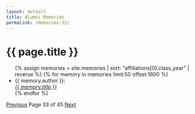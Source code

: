 ```yaml
---
layout: default
title: Alumni Memories
permalink: /memories-33/
---
```


<h1>{{ page.title }}</h1>

<ul>
  {% assign memories = site.memories | sort: "affiliations[0].class_year" | reverse %}
  {% for memory in memories limit:50 offset:1600 %}
    <li>
      {{ memory.author }}:<br><a href="{{ memory.url }}"><i>{{ memory.title }}</i></a>
    </li>
  {% endfor %}
</ul>

<nav class="pagination">
  <a href="/memories-32/">Previous</a>
  <span>Page 33 of 45</span>
  <a href="/memories-34/">Next</a>
</nav>
